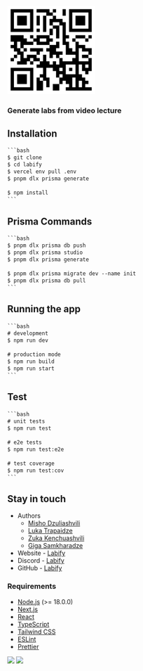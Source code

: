 ## [<img width="200" src="./qr.png">](https://labify-delta.vercel.app/)

### Generate labs from video lecture

## Installation

    ```bash
    $ git clone
    $ cd labify
    $ vercel env pull .env
    $ pnpm dlx prisma generate

    $ npm install
    ```

## Prisma Commands

    ```bash
    $ pnpm dlx prisma db push
    $ pnpm dlx prisma studio
    $ pnpm dlx prisma generate

    $ pnpm dlx prisma migrate dev --name init
    $ pnpm dlx prisma db pull
    ```

## Running the app

    ```bash
    # development
    $ npm run dev

    # production mode
    $ npm run build
    $ npm run start
    ```

## Test

    ```bash
    # unit tests
    $ npm run test

    # e2e tests
    $ npm run test:e2e

    # test coverage
    $ npm run test:cov
    ```

## Stay in touch

- Authors
  - [Misho Dzuliashvili](https://github.com/LabifyGe/labify)
  - [Luka Trapaidze](https://github.com/LabifyGe/labify)
  - [Zuka Kenchuashvili](https://github.com/LabifyGe/labify)
  - [Giga Samkharadze](https://github.com/LabifyGe/labify)
- Website - [Labify](https://labify-delta.vercel.app/)
- Discord - [Labify](https://discord.gg/RKZRFXMsCt)
- GitHub - [Labify](https://github.com/LabifyGe/labify)

### Requirements

- [Node.js](https://nodejs.org/en/) (>= 18.0.0)
  <!-- - [Docker](https://www.docker.com/) -->
  <!-- - [Docker Compose](https://docs.docker.com/compose/) -->
- [Next.js](https://nextjs.org/)
- [React](https://reactjs.org/)
- [TypeScript](https://www.typescriptlang.org/)
- [Tailwind CSS](https://tailwindcss.com/)
- [ESLint](https://eslint.org/)
- [Prettier](https://prettier.io/)

<!-- ### License -->

<!-- Labify is [MIT licensed](). -->

<a href="https://www.patreon.com/"><img width="20" src="https://upload.wikimedia.org/wikipedia/commons/9/94/Patreon_logo.svg?avatarHeight=36&width=60"></a>
<a href="https://www.paypal.me/"><img src="https://img.shields.io/badge/Donate-PayPal-blue.svg"></a>
